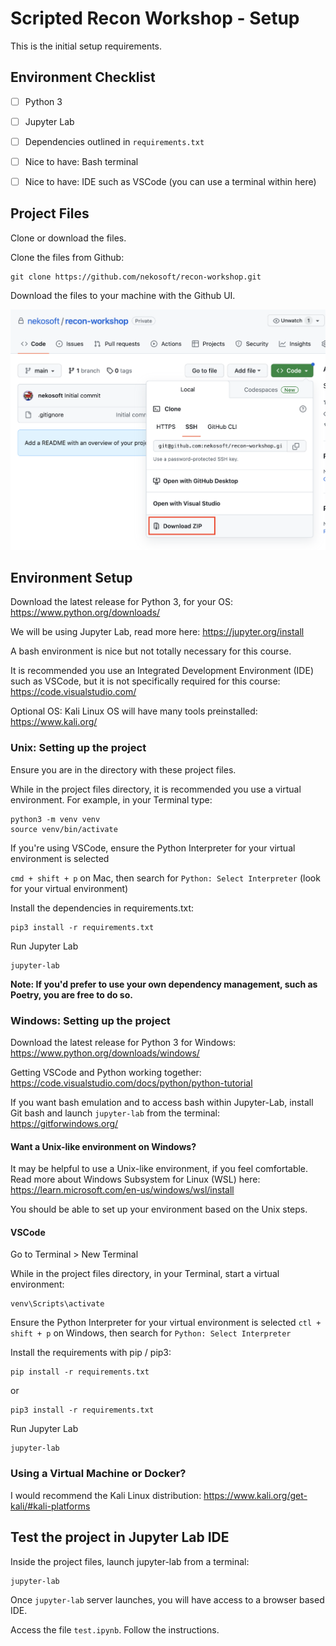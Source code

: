 # Scripted Recon Workshop - Setup

This is the initial setup requirements.

## Environment Checklist

- [ ] Python 3
- [ ] Jupyter Lab
- [ ] Dependencies outlined in `requirements.txt`
- [ ] Nice to have: Bash terminal
- [ ] Nice to have: IDE such as VSCode (you can use a terminal within here)


## Project Files

Clone or download the files.

Clone the files from Github:
```
git clone https://github.com/nekosoft/recon-workshop.git
```

Download the files to your machine with the Github UI.

![Screenshot of the Github UI, showing the Code dropdown menu, and the Download Zip option.](images/github_download_ui.png)

## Environment Setup

Download the latest release for Python 3, for your OS: https://www.python.org/downloads/

We will be using Jupyter Lab, read more here: https://jupyter.org/install

A bash environment is nice but not totally necessary for this course.

It is recommended you use an Integrated Development Environment (IDE) such as VSCode, but it is not specifically required for this course: https://code.visualstudio.com/

Optional OS: Kali Linux OS will have many tools preinstalled: https://www.kali.org/


### Unix: Setting up the project

Ensure you are in the directory with these project files.

While in the project files directory, it is recommended you use a virtual environment. For example, in your Terminal type:

```
python3 -m venv venv
source venv/bin/activate
```

If you're using VSCode, ensure the Python Interpreter for your virtual environment is selected 

`cmd + shift + p` on Mac, then search for `Python: Select Interpreter` (look for your virtual environment)


Install the dependencies in requirements.txt:

```
pip3 install -r requirements.txt
```


Run Jupyter Lab

```
jupyter-lab
```

__Note: If you'd prefer to use your own dependency management, such as Poetry, you are free to do so.__


### Windows: Setting up the project

Download the latest release for Python 3 for Windows: https://www.python.org/downloads/windows/

Getting VSCode and Python working together: https://code.visualstudio.com/docs/python/python-tutorial

If you want bash emulation and to access bash within Jupyter-Lab, install Git bash and launch `jupyter-lab` from the terminal: https://gitforwindows.org/


#### Want a Unix-like environment on Windows?

It may be helpful to use a Unix-like environment, if you feel comfortable. Read more about Windows Subsystem for Linux (WSL) here: https://learn.microsoft.com/en-us/windows/wsl/install

You should be able to set up your environment based on the Unix steps.


#### VSCode

Go to Terminal > New Terminal

While in the project files directory, in your Terminal, start a virtual environment:

```
venv\Scripts\activate
```

Ensure the Python Interpreter for your virtual environment is selected 
`ctl + shift + p` on Windows, then search for `Python: Select Interpreter`

Install the requirements with pip / pip3:

```
pip install -r requirements.txt
```

or

```
pip3 install -r requirements.txt
```


Run Jupyter Lab

```
jupyter-lab
```

### Using a Virtual Machine or Docker?

I would recommend the Kali Linux distribution: https://www.kali.org/get-kali/#kali-platforms


## Test the project in Jupyter Lab IDE

Inside the project files, launch jupyter-lab from a terminal:

```
jupyter-lab
```

Once `jupyter-lab` server launches, you will have access to a browser based IDE.

Access the file `test.ipynb`. Follow the instructions.
